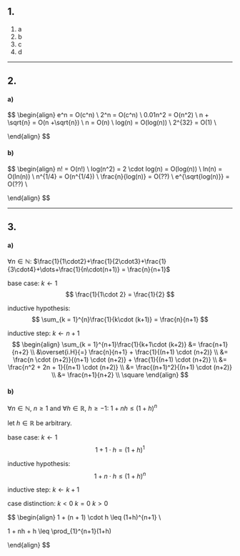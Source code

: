 ## 1.
1. a
2. b
3. c
4. d

___
## 2.
#### a)

$$
\begin{align}
e^n = O(c^n) \\
2^n = O(c^n) \\
0.01n^2 = O(n^2) \\
n + \sqrt{n} = O(n +\sqrt{n}) \\
n = O(n) \\
log(n) = O(log(n)) \\
2^{32} = O(1) \\

\end{align}
$$
#### b)
$$
\begin{align}
n! = O(n!) \\
log(n^2) = 2 \cdot log(n) = O(log(n)) \\
ln(n) = O(ln(n)) \\
n^{1/4} = O(n^{1/4}) \\
\frac{n}{log(n)} = O(??) \\
e^{\sqrt{log(n)}} = O(??) \\

\end{align}
$$
___

## 3.

#### a)
$\forall n \in \mathbb N$:
$\frac{1}{1\cdot2}+\frac{1}{2\cdot3}+\frac{1}{3\cdot4}+\dots+\frac{1}{n\cdot(n+1)} = \frac{n}{n+1}$

base case:
$k \leftarrow 1$
$$
\frac{1}{1\cdot 2} = \frac{1}{2}
$$

inductive hypothesis:
$$
\sum_{k = 1}^{n}\frac{1}{k\cdot (k+1)} = \frac{n}{n+1}
$$

inductive step:
$k \leftarrow n+1$
$$
\begin{align}
\sum_{k = 1}^{n+1}\frac{1}{k+1\cdot (k+2)} &= \frac{n+1}{n+2} \\
&\overset{i.H}{=} \frac{n}{n+1} + \frac{1}{(n+1) \cdot (n+2)} \\
&= \frac{n \cdot (n+2)}{(n+1) \cdot (n+2)} + \frac{1}{(n+1) \cdot (n+2)} \\
&= \frac{n^2 + 2n + 1}{(n+1) \cdot (n+2)} \\
&= \frac{(n+1)^2}{(n+1) \cdot (n+2)} \\
&= \frac{n+1}{n+2} \\
\square
\end{align}
$$


#### b)
$\forall n \in \mathbb N, \ n\geq 1$ and $\forall h \in \mathbb R, \ h \geq -1$:
$1 + nh \leq (1+h)^n$

let $h \in \mathbb R$ be arbitrary.

base case:
$k \leftarrow 1$
$$
1 + 1\cdot h = (1 + h)^1
$$

inductive hypothesis:
$$
1 + n\cdot h \leq (1+h)^n
$$

inductive step:
$k \leftarrow k+1$

case distinction:
$k < 0$
$k = 0$
$k  > 0$

$$
\begin{align}
1 + (n + 1) \cdot h \leq (1+h)^{n+1} \\

1 + nh + h \leq \prod_{1}^{n+1}(1+h)

\end{align}
$$


